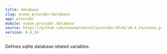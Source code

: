 ```yaml
---
title: database
slug: ocean_provider/database
app: provider
module: ocean_provider.database
source: https://github.com/oceanprotocol/provider/blob/v0.4.24/ocean_provider/database.py
version: 0.4.24
---
```

Defines sqlite database related variables.

